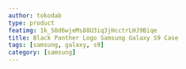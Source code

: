 ```yaml
---
author: tokodab
type: product
featimg: 1k_S0d6wjeMs88U3iq3jHcctrLHJ9Biqe
title: Black Panther Logo Samsung Galaxy S9 Case
tags: [samsung, galaxy, s9]
category: [samsung]
---
```

